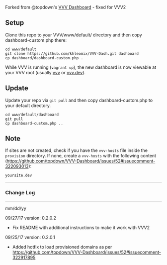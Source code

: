 Forked from @topdown's [VVV Dashboard](https://github.com/topdown/VVV-Dashboard) - fixed for VVV2

Setup
-
Clone this repo to your VVV/www/default/ directory and then copy dashboard-custom.php there:

```
cd www/default
git clone https://github.com/khleomix/VVV-Dash.git dashboard
cp dashboard/dashboard-custom.php .
```

While VVV is running (`vagrant up`), the new dashboard is now viewable at your VVV root (usually [vvv](http://vvv) or [vvv.dev](http://vvv.dev)).

Update
-
Update your repo via `git pull` and then copy dashboard-custom.php to your default directory.
```
cd www/default/dashboard
git pull
cp dashboard-custom.php ..
```

Note
-
If sites are not created, check if you have the `vvv-hosts` file inside the `provision` directory. If none, create a `vvv-hosts` with the following content (https://github.com/topdown/VVV-Dashboard/issues/52#issuecomment-322093013):

`yoursite.dev`

---


### Change Log

---

mm/dd/yy

09/27/17 version: 0.2.0.2
* Fix README with additional instructions to make it work with VVV2

09/25/17 version: 0.2.0.1

* Added hotfix to load provisioned domains as per https://github.com/topdown/VVV-Dashboard/issues/52#issuecomment-322917895

